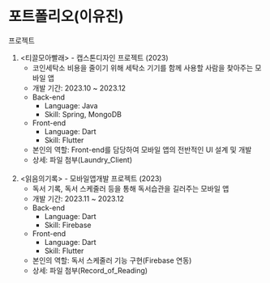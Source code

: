 <h1>포트폴리오(이유진)</h1>

프로젝트

1. <티끌모아빨래> - 캡스톤디자인 프로젝트 (2023)
   - 코인세탁소 비용을 줄이기 위해 세탁소 기기를 함께 사용할 사람을 찾아주는 모바일 앱
   - 개발 기간: 2023.10 ~ 2023.12
   - Back-end
     - Language: Java
     - Skill: Spring, MongoDB
   - Front-end
     - Language: Dart
     - Skill: Flutter
   - 본인의 역할: Front-end를 담당하여 모바일 앱의 전반적인 UI 설계 및 개발
   - 상세: 파일 첨부(Laundry_Client)
<br><br>
2. <읽음의기록> - 모바일앱개발 프로젝트 (2023)
   - 독서 기록, 독서 스케줄러 등을 통해 독서습관을 길러주는 모바일 앱
   - 개발 기간: 2023.11 ~ 2023.12
   - Back-end
     - Language: Dart
     - Skill: Firebase
   - Front-end
     - Language: Dart
     - Skill: Flutter
   - 본인의 역할: 독서 스케줄러 기능 구현(Firebase 연동)
   - 상세: 파일 첨부(Record_of_Reading)
